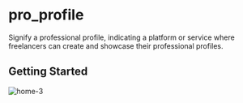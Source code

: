 # pro_profile

Signify a professional profile, indicating a platform or service where freelancers can create and showcase their professional profiles.

## Getting Started

![home-3](https://github.com/thedev97/pro-profile/assets/67691564/71199768-ba40-47c3-85c8-4e83a46c68ca)

